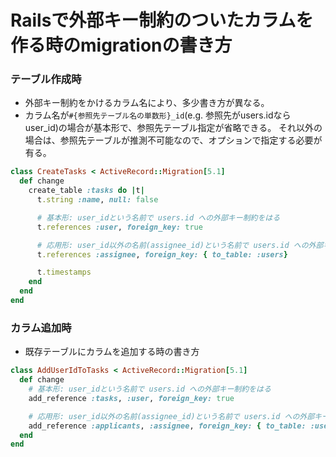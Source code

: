 # Railsで外部キー制約のついたカラムを作る時のmigrationの書き方

### テーブル作成時
- 外部キー制約をかけるカラム名により、多少書き方が異なる。
- カラム名が`#{参照先テーブル名の単数形}_id`(e.g. 参照先がusers.idなら user_id)の場合が基本形で、参照先テーブル指定が省略できる。
それ以外の場合は、参照先テーブルが推測不可能なので、オプションで指定する必要が有る。

```ruby
class CreateTasks < ActiveRecord::Migration[5.1]
  def change
    create_table :tasks do |t|
      t.string :name, null: false

      # 基本形: user_idという名前で users.id への外部キー制約をはる
      t.references :user, foreign_key: true

      # 応用形: user_id以外の名前(assignee_id)という名前で users.id への外部キー制約をはる
      t.references :assignee, foreign_key: { to_table: :users}

      t.timestamps
    end
  end
end
```

### カラム追加時
- 既存テーブルにカラムを追加する時の書き方
```ruby
class AddUserIdToTasks < ActiveRecord::Migration[5.1]
  def change
    # 基本形: user_idという名前で users.id への外部キー制約をはる
    add_reference :tasks, :user, foreign_key: true

    # 応用形: user_id以外の名前(assignee_id)という名前で users.id への外部キー制約をはる
    add_reference :applicants, :assignee, foreign_key: { to_table: :users}
  end
end
```
